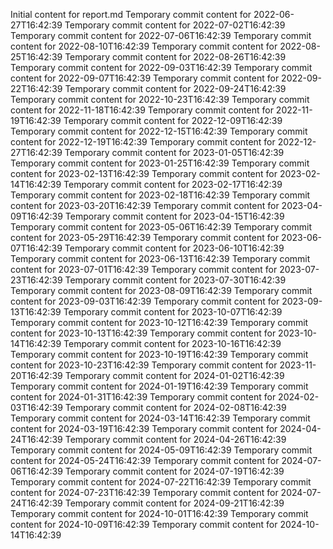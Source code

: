 Initial content for report.md
Temporary commit content for 2022-06-27T16:42:39
Temporary commit content for 2022-07-02T16:42:39
Temporary commit content for 2022-07-06T16:42:39
Temporary commit content for 2022-08-10T16:42:39
Temporary commit content for 2022-08-25T16:42:39
Temporary commit content for 2022-08-26T16:42:39
Temporary commit content for 2022-09-03T16:42:39
Temporary commit content for 2022-09-07T16:42:39
Temporary commit content for 2022-09-22T16:42:39
Temporary commit content for 2022-09-24T16:42:39
Temporary commit content for 2022-10-23T16:42:39
Temporary commit content for 2022-11-18T16:42:39
Temporary commit content for 2022-11-19T16:42:39
Temporary commit content for 2022-12-09T16:42:39
Temporary commit content for 2022-12-15T16:42:39
Temporary commit content for 2022-12-19T16:42:39
Temporary commit content for 2022-12-27T16:42:39
Temporary commit content for 2023-01-05T16:42:39
Temporary commit content for 2023-01-25T16:42:39
Temporary commit content for 2023-02-13T16:42:39
Temporary commit content for 2023-02-14T16:42:39
Temporary commit content for 2023-02-17T16:42:39
Temporary commit content for 2023-02-18T16:42:39
Temporary commit content for 2023-03-20T16:42:39
Temporary commit content for 2023-04-09T16:42:39
Temporary commit content for 2023-04-15T16:42:39
Temporary commit content for 2023-05-06T16:42:39
Temporary commit content for 2023-05-29T16:42:39
Temporary commit content for 2023-06-07T16:42:39
Temporary commit content for 2023-06-10T16:42:39
Temporary commit content for 2023-06-13T16:42:39
Temporary commit content for 2023-07-01T16:42:39
Temporary commit content for 2023-07-23T16:42:39
Temporary commit content for 2023-07-30T16:42:39
Temporary commit content for 2023-08-09T16:42:39
Temporary commit content for 2023-09-03T16:42:39
Temporary commit content for 2023-09-13T16:42:39
Temporary commit content for 2023-10-07T16:42:39
Temporary commit content for 2023-10-12T16:42:39
Temporary commit content for 2023-10-13T16:42:39
Temporary commit content for 2023-10-14T16:42:39
Temporary commit content for 2023-10-16T16:42:39
Temporary commit content for 2023-10-19T16:42:39
Temporary commit content for 2023-10-23T16:42:39
Temporary commit content for 2023-11-20T16:42:39
Temporary commit content for 2024-01-02T16:42:39
Temporary commit content for 2024-01-19T16:42:39
Temporary commit content for 2024-01-31T16:42:39
Temporary commit content for 2024-02-03T16:42:39
Temporary commit content for 2024-02-08T16:42:39
Temporary commit content for 2024-03-14T16:42:39
Temporary commit content for 2024-03-19T16:42:39
Temporary commit content for 2024-04-24T16:42:39
Temporary commit content for 2024-04-26T16:42:39
Temporary commit content for 2024-05-09T16:42:39
Temporary commit content for 2024-05-24T16:42:39
Temporary commit content for 2024-07-06T16:42:39
Temporary commit content for 2024-07-19T16:42:39
Temporary commit content for 2024-07-22T16:42:39
Temporary commit content for 2024-07-23T16:42:39
Temporary commit content for 2024-07-24T16:42:39
Temporary commit content for 2024-09-21T16:42:39
Temporary commit content for 2024-10-01T16:42:39
Temporary commit content for 2024-10-09T16:42:39
Temporary commit content for 2024-10-14T16:42:39

